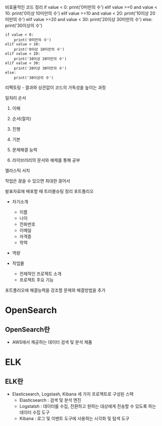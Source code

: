 비효율적인 코드 정리
    if value < 0:
        print('0미만의 수')
    elif value >=0 and value < 10:
        print('0이상 10미만의 수')
    elif value >=10 and value < 20:
        print('10이상 20미만의 수')
    elif value >=20 and value < 30:
        print('20이상 30미만의 수')
    else:
        print('30이상의 수') 

    if value < 0:
        print('0미만의 수')
    elif value < 10:
        print('0이상 10미만의 수')
    elif value < 20:
        print('10이상 20미만의 수')
    elif value < 30:
        print('20이상 30미만의 수')
    else:
        print('30이상의 수')  

리팩토링 - 결과와 상관없이 코드의 가독성을 높이는 과정

일처리 순서
1. 이해
2. 순서(절차)
3. 진행

1. 기본
2. 문제해결 능력
3. 라이브러리의 문서와 예제를 통해 공부


엘라스틱 서치
<!-- requests, urllib.request 요청 차이 -->

작업은 끊을 수 있으면 최대한 끊어서


발표자료에 배포할 때 트러블슈팅 정리
포트폴리오 
- 자기소개
    - 이름
    - 나이
    - 전화번호
    - 이메일
    - 자격증
    - 학력

- 역량

- 작업물
    - 전체적인 프로젝트 소개
    - 프로젝트 주요 기능


포트폴리오에 해결능력을 강조할 문제와 해결방법을 추가

# OpenSearch
## OpenSearch란
- AWS에서 제공하는 데이터 검색 및 분석 제품

# ELK
## ELK란
- Elasticsearch, Logstash, Kibana 세 가지 프로젝트로 구성된 스택
    - Elasticsearch : 검색 및 분석 엔진
    - Logstatsh : 데이터를 수집, 전환하고 원하는 대상에게 전송할 수 있도록 하는 데이터 수집 도구
    - Kibana : 로그 및 이벤트 도구에 사용하는 시각화 및 탐색 도구


